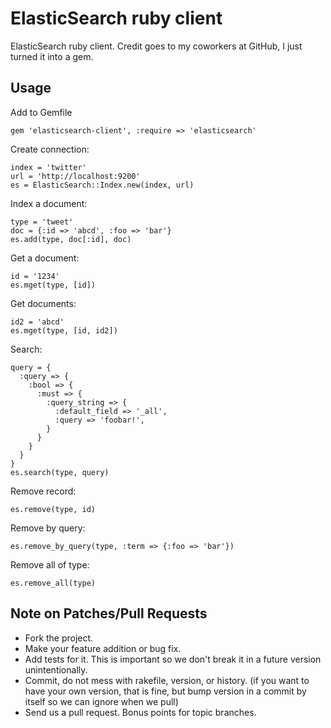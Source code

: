 # ElasticSearch ruby client

ElasticSearch ruby client. Credit goes to my coworkers at GitHub, I just turned it into a gem.

## Usage

Add to Gemfile

    gem 'elasticsearch-client', :require => 'elasticsearch'

Create connection:

    index = 'twitter'
    url = 'http://localhost:9200'
    es = ElasticSearch::Index.new(index, url)

Index a document:

    type = 'tweet'
    doc = {:id => 'abcd', :foo => 'bar'}
    es.add(type, doc[:id], doc)

Get a document:

    id = '1234'
    es.mget(type, [id])

Get documents:

    id2 = 'abcd'
    es.mget(type, [id, id2])

Search:

    query = {
      :query => {
        :bool => {
          :must => {
            :query_string => {
              :default_field => '_all',
              :query => 'foobar!',
            }
          }
        }
      }
    }
    es.search(type, query)

Remove record:

    es.remove(type, id)

Remove by query:

    es.remove_by_query(type, :term => {:foo => 'bar'})

Remove all of type:

    es.remove_all(type)

## Note on Patches/Pull Requests

* Fork the project.
* Make your feature addition or bug fix.
* Add tests for it. This is important so we don't break it in a future version unintentionally.
* Commit, do not mess with rakefile, version, or history. (if you want to have your own version, that is fine, but bump version in a commit by itself so we can ignore when we pull)
* Send us a pull request. Bonus points for topic branches.